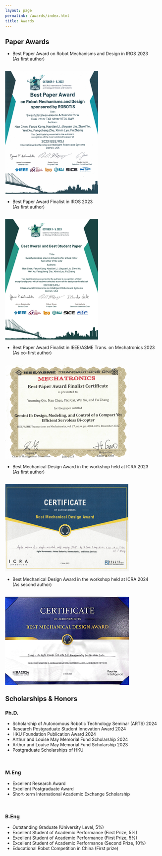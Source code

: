 ```yaml
---
layout: page
permalink: /awards/index.html
title: Awards
---
```


## Paper Awards
- Best Paper Award on Robot Mechanisms and Design in IROS 2023<br>
(As first author)
<br>
<img src="/awards_img/IROS.jpg" width="300">

- Best Paper Award Finalist in IROS 2023<br>
(As first author)
<br>
<img src="/awards_img/IROS2.jpg" width="300">

- Best Paper Award Finalist in IEEE/ASME Trans. on Mechatronics 2023<br>
(As co-first author)
<br>
<img src="/awards_img/T-MECH.jpg" width="400">

- Best Mechanical Design Award in the workshop held at ICRA 2023<br>
(As first author)
<br>
<img src="/awards_img/ICRA2023.jpg" width="400">

- Best Mechanical Design Award in the workshop held at ICRA 2024<br>
(As second author)
<br>
<img src="/awards_img/ICRA2024.jpg" width="400">


## Scholarships & Honors
### Ph.D.
- Scholarship of Autonomous Robotic Technology Seminar (ARTS) 2024 
- Research Postgraduate Student Innovation Award 2024
- HKU Foundation Publication Award 2024
- Arthur and Louise May Memorial Fund Scholarship 2024
- Arthur and Louise May Memorial Fund Scholarship 2023
- Postgraduate Scholarships of HKU
<br>

### M.Eng
- Excellent Research Award
- Excellent Postgraduate Award
- Short-term International Academic Exchange Scholarship
<br>

### B.Eng
- Outstanding Graduate (University Level, 5%)
- Excellent Student of Academic Performance (First Prize, 5%)
- Excellent Student of Academic Performance (First Prize, 5%)
- Excellent Student of Academic Performance (Second Prize, 10%)
- Educational Robot Competition in China (First prize)


<!-- ## Services -->

<!-- - Sep 2022 - Sep 2023：IEEE Student Membership
- Sep 2021 - Sep 2022：Deputy President of Volunteer Department, Youth League Committee, Fuzhou University
- Sep 2020 - Sep 2021：Monitor of Maynooth International Engineering College, Fuzhou University -->

<!-- Lastest Update: 21th May 2023 &nbsp; [中文 (Chinese Version)](https://caihanlin.com/awards-zh/) -->
